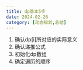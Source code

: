 ```yaml
---
title: dp基本5步
date: 2024-02-26
category: [动态规划,总结]
---
```


1. 确认dp[i]所对应的实际意义
2. 确认递推公式
3. 初始化dp数组
4. 确定遍历的顺序



